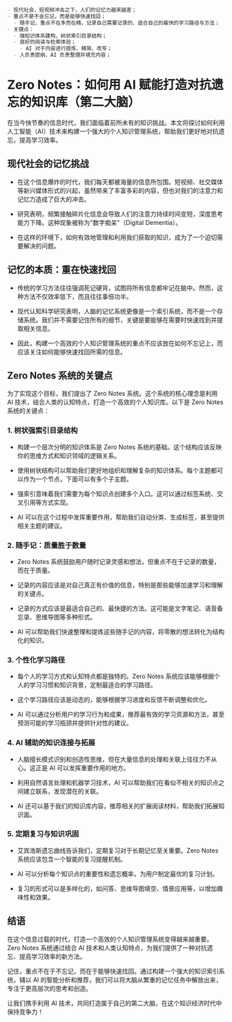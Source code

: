 ```md
- 现代社会，短视频冲击之下，人们的记忆力越来越差；
- 重点不是不会忘记，而是能够快速找回；
  - 随手记，重点不在多而在精，记录自己需要记录的、适合自己的最快的学习路径与方法；
- 关键点：
  - 强知识体系建构、树状索引目录结构；
  - 良好的阅读与检索体验；
    - AI 对于内容进行提炼、精简、改写；
  - 人负责提纲，AI 负责整理并填充内容；
```

# Zero Notes：如何用 AI 赋能打造对抗遗忘的知识库（第二大脑）

在当今快节奏的信息时代，我们面临着前所未有的知识挑战。本文将探讨如何利用人工智能（AI）技术来构建一个强大的个人知识管理系统，帮助我们更好地对抗遗忘，提高学习效率。

## 现代社会的记忆挑战

- 在这个信息爆炸的时代，我们每天都被海量的信息所包围。短视频、社交媒体等新兴媒体形式的兴起，虽然带来了丰富多彩的内容，但也对我们的注意力和记忆力造成了巨大的冲击。

- 研究表明，频繁接触碎片化信息会导致人们的注意力持续时间变短，深度思考能力下降。这种现象被称为"数字痴呆"（Digital Dementia）。

- 在这样的环境下，如何有效地管理和利用我们获取的知识，成为了一个迫切需要解决的问题。

## 记忆的本质：重在快速找回

- 传统的学习方法往往强调死记硬背，试图将所有信息都牢记在脑中。然而，这种方法不仅效率低下，而且往往事倍功半。

- 现代认知科学研究表明，人脑的记忆系统更像是一个索引系统，而不是一个存储系统。我们并不需要记住所有的细节，关键是要能够在需要时快速找到并提取相关信息。

- 因此，构建一个高效的个人知识管理系统的重点不应该放在如何不忘记上，而应该关注如何能够快速找回所需的信息。

## Zero Notes 系统的关键点

为了实现这个目标，我们提出了 Zero Notes 系统。这个系统的核心理念是利用 AI 技术，结合人类的认知特点，打造一个高效的个人知识库。以下是 Zero Notes 系统的关键点：

### 1. 树状强索引目录结构

- 构建一个层次分明的知识体系是 Zero Notes 系统的基础。这个结构应该反映你的思维方式和知识领域的逻辑关系。

- 使用树状结构可以帮助我们更好地组织和理解复杂的知识体系。每个主题都可以作为一个节点，下面可以有多个子主题。

- 强索引意味着我们需要为每个知识点创建多个入口。这可以通过标签系统、交叉引用等方式实现。

- AI 可以在这个过程中发挥重要作用，帮助我们自动分类、生成标签，甚至提供相关主题的建议。

### 2. 随手记：质量胜于数量

- Zero Notes 系统鼓励用户随时记录灵感和想法，但重点不在于记录的数量，而在于质量。

- 记录的内容应该是对自己真正有价值的信息，特别是那些能够加速学习和理解的关键点。

- 记录的方式应该是最适合自己的、最快捷的方法。这可能是文字笔记、语音备忘录、思维导图等多种形式。

- AI 可以帮助我们快速整理和提炼这些随手记的内容，将零散的想法转化为结构化的知识。

### 3. 个性化学习路径

- 每个人的学习方式和认知特点都是独特的。Zero Notes 系统应该能够根据个人的学习习惯和知识背景，定制最适合的学习路径。

- 这个学习路径应该是动态的，能够根据学习进度和反馈不断调整和优化。

- AI 可以通过分析用户的学习行为和成果，推荐最有效的学习资源和方法，甚至预测可能的学习瓶颈并提供针对性的建议。

### 4. AI 辅助的知识连接与拓展

- 人脑擅长模式识别和创造性思维，但在大量信息的处理和关联上往往力不从心。这正是 AI 可以发挥重要作用的地方。

- 利用自然语言处理和机器学习技术，AI 可以帮助我们在看似不相关的知识点之间建立联系，发现潜在的关联。

- AI 还可以基于我们的知识库内容，推荐相关的扩展阅读材料，帮助我们拓展知识面。

### 5. 定期复习与知识巩固

- 艾宾浩斯遗忘曲线告诉我们，定期复习对于长期记忆至关重要。Zero Notes 系统应该包含一个智能的复习提醒机制。

- AI 可以分析每个知识点的重要性和遗忘概率，为用户制定最优的复习计划。

- 复习的形式可以是多样化的，如问答、思维导图填空、情景应用等，以增加趣味性和效果。

## 结语

在这个信息过载的时代，打造一个高效的个人知识管理系统变得越来越重要。Zero Notes 系统通过结合 AI 技术和人类认知特点，为我们提供了一种对抗遗忘、提高学习效率的新方法。

记住，重点不在于不忘记，而在于能够快速找回。通过构建一个强大的知识索引系统，辅以 AI 的智能分析和推荐，我们可以将大脑从繁重的记忆任务中解放出来，专注于更高层次的思考和创造。

让我们携手利用 AI 技术，共同打造属于自己的第二大脑，在这个知识经济时代中保持竞争力！
